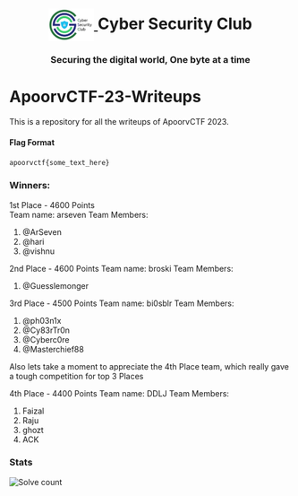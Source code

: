 <h1 align="center">
    <a href="https://github.com/CSYClubIIITK/ClubVault">
        <img src="Logo.png" valign="middle" height="58" alt="CSY logo" />
    </a>
    <span valign="middle">
        Cyber Security Club
    </span>
</h1>

<h3 align="center">Securing the digital world, One byte at a time</h3>

# ApoorvCTF-23-Writeups

This is a repository for all the writeups of ApoorvCTF 2023.

#### Flag Format

`apoorvctf{some_text_here}`

### Winners:

1st Place - 4600 Points<br>
Team name: arseven
Team Members:
1. @ArSeven 
2. @hari
3. @vishnu

2nd Place - 4600 Points
Team name: broski
Team Members:
1. @Guesslemonger 

3rd Place - 4500 Points
Team name: bi0sblr
Team Members:
1. @ph03n1x 
2. @Cy83rTr0n 
3. @Cyberc0re 
4. @Masterchief88 

Also lets take a moment to appreciate the 4th Place team, which really gave a tough competition for top 3 Places

4th Place - 4400 Points
Team name: DDLJ
Team Members:
1. Faizal
2. Raju
3. ghozt
4. ACK

### Stats
![Solve count](https://user-images.githubusercontent.com/129326094/233840236-c84949bf-309c-424b-ba58-a0f65e042bad.png)

